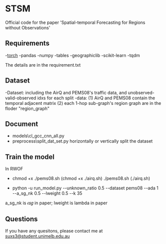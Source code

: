 # STSM
Official code for the paper 'Spatial-temporal Forecasting for Regions without Observations'

## Requirements
-[torch](https://pytorch.org/)
-pandas
-numpy
-tables
-geographiclib
-scikit-learn
-tqdm

The details are in the requirement.txt

## Dataset
-Dataset: including the AirQ and PEMS08's traffic data, and unobserved-valid-observed idxs for each split
-data: (1) AirQ and PEMS08 contain the temporal adjacent matrix (2) each 1-hop sub-graph's region graph are in the floder "region_graph"

## Document
- models\cl_gcc_cnn_all.py
- preprocess\split_dat_set.py horizontally or vertically split the dataset

## Train the model
In RWOF
- chmod +x ./pems08.sh (chmod +x ./airq.sh) ./pems08.sh (./airq.sh)

- python -u run_model.py --unknown_ratio 0.5 --dataset pems08 --ada 1 --a_sg_nk 0.5 --lweight 0.5 --k 35

a_sg_nk is 𝜖𝑠𝑔 in paper; lweight is lambda in paper

## Questions
If you have any quesitons, please contact me at suxs3@student.unimelb.edu.au
